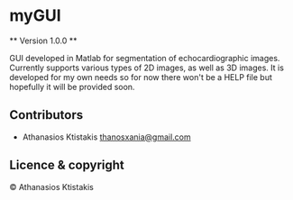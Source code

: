 # myGUI

** Version 1.0.0 **

GUI developed in Matlab for segmentation of echocardiographic images. Currently supports various types of 2D images, as well as 3D images.
It is developed for my own needs so for now there won't be a HELP file but hopefully it will be provided soon.

## Contributors

- Athanasios Ktistakis <thanosxania@gmail.com>

## Licence & copyright

 © Athanasios Ktistakis
